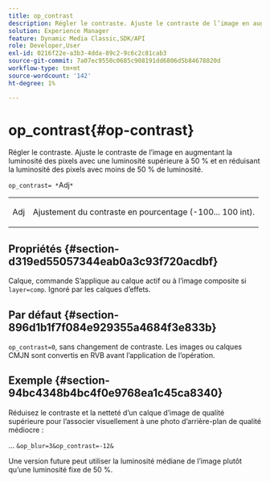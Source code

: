 ```yaml
---
title: op_contrast
description: Régler le contraste. Ajuste le contraste de l’image en augmentant la luminosité des pixels avec une luminosité supérieure à 50 % et en réduisant la luminosité des pixels avec moins de 50 % de luminosité.
solution: Experience Manager
feature: Dynamic Media Classic,SDK/API
role: Developer,User
exl-id: 0216f22e-a3b3-4dda-89c2-9c6c2c81cab3
source-git-commit: 7a07ec9550c0685c908191dd6806d5b84678820d
workflow-type: tm+mt
source-wordcount: '142'
ht-degree: 1%

---
```


# op_contrast{#op-contrast}

Régler le contraste. Ajuste le contraste de l’image en augmentant la luminosité des pixels avec une luminosité supérieure à 50 % et en réduisant la luminosité des pixels avec moins de 50 % de luminosité.

`op_contrast= *`Adj`*`

<table id="simpletable_8246802C74424A68A7A2EA5B50A89D42"> 
 <tr class="strow"> 
  <td class="stentry"> <p><span class="varname"> Adj</span> </p> </td> 
  <td class="stentry"> <p>Ajustement du contraste en pourcentage (-100... 100 int). </p></td> 
 </tr> 
</table>

## Propriétés {#section-d319ed55057344eab0a3c93f720acdbf}

Calque, commande S’applique au calque actif ou à l’image composite si `layer=comp`. Ignoré par les calques d’effets.

## Par défaut {#section-896d1b1f7f084e929355a4684f3e833b}

`op_contrast=0`, sans changement de contraste. Les images ou calques CMJN sont convertis en RVB avant l’application de l’opération.

## Exemple {#section-94bc4348b4bc4f0e9768ea1c45ca8340}

Réduisez le contraste et la netteté d’un calque d’image de qualité supérieure pour l’associer visuellement à une photo d’arrière-plan de qualité médiocre :

… `&op_blur=3&op_contrast=-12&`

Une version future peut utiliser la luminosité médiane de l’image plutôt qu’une luminosité fixe de 50 %.
